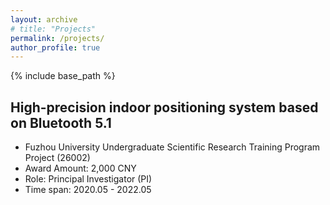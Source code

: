 ```yaml
---
layout: archive
# title: "Projects"
permalink: /projects/
author_profile: true
---
```


{% include base_path %}

## High-precision indoor positioning system based on Bluetooth 5.1
- Fuzhou University Undergraduate Scientific Research Training Program Project (26002)
- Award Amount: 2,000 CNY
- Role: Principal Investigator (PI)
- Time span: 2020.05 - 2022.05